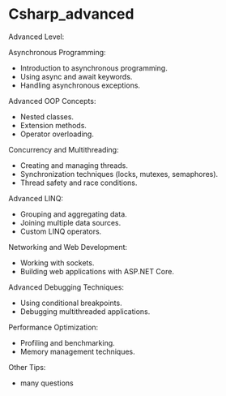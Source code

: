 # Csharp_advanced

Advanced Level:

Asynchronous Programming:
  - Introduction to asynchronous programming.
  - Using async and await keywords.
  - Handling asynchronous exceptions.

Advanced OOP Concepts:
  - Nested classes.
  - Extension methods.
  - Operator overloading.

Concurrency and Multithreading:
  - Creating and managing threads.
  - Synchronization techniques (locks, mutexes, semaphores).
  - Thread safety and race conditions.

Advanced LINQ:
  - Grouping and aggregating data.
  - Joining multiple data sources.
  - Custom LINQ operators.

Networking and Web Development:
  - Working with sockets.
  - Building web applications with ASP.NET Core.

Advanced Debugging Techniques:
  - Using conditional breakpoints.
  - Debugging multithreaded applications.

Performance Optimization:
  - Profiling and benchmarking.
  - Memory management techniques.

Other Tips:
  - many questions
